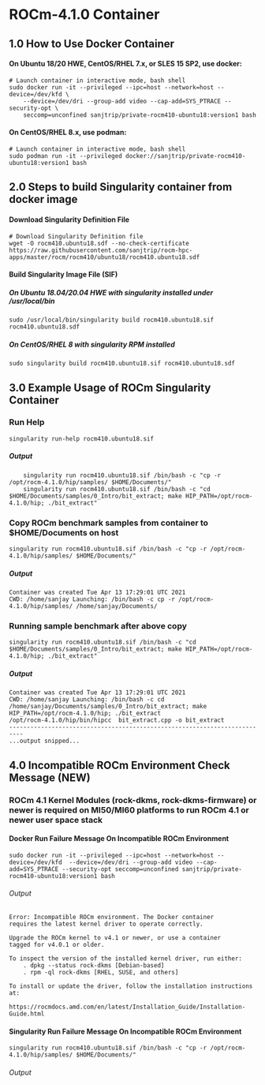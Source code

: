 # ROCm-4.1.0 Container

## 1.0 How to Use Docker Container

#### On Ubuntu 18/20 HWE, CentOS/RHEL 7.x, or SLES 15 SP2, use docker:
```
# Launch container in interactive mode, bash shell
sudo docker run -it --privileged --ipc=host --network=host --device=/dev/kfd \
	--device=/dev/dri --group-add video --cap-add=SYS_PTRACE --security-opt \
	seccomp=unconfined sanjtrip/private-rocm410-ubuntu18:version1 bash
```
#### On CentOS/RHEL 8.x, use podman:
```
# Launch container in interactive mode, bash shell
sudo podman run -it --privileged docker://sanjtrip/private-rocm410-ubuntu18:version1 bash
```

## 2.0 Steps to build Singularity container from docker image
#### Download Singularity Definition File
```
# Download Singularity Definition file
wget -O rocm410.ubuntu18.sdf --no-check-certificate https://raw.githubusercontent.com/sanjtrip/rocm-hpc-apps/master/rocm/rocm410/ubuntu18/rocm410.ubuntu18.sdf
```
#### Build Singularity Image File (SIF)
##### On Ubuntu 18.04/20.04 HWE with singularity installed under /usr/local/bin
```
sudo /usr/local/bin/singularity build rocm410.ubuntu18.sif rocm410.ubuntu18.sdf
```
##### On CentOS/RHEL 8 with singularity RPM installed
```
sudo singularity build rocm410.ubuntu18.sif rocm410.ubuntu18.sdf
```

## 3.0 Example Usage of ROCm Singularity Container
### Run Help
```
singularity run-help rocm410.ubuntu18.sif
```
##### Output
```
    singularity run rocm410.ubuntu18.sif /bin/bash -c "cp -r /opt/rocm-4.1.0/hip/samples/ $HOME/Documents/"
    singularity run rocm410.ubuntu18.sif /bin/bash -c "cd $HOME/Documents/samples/0_Intro/bit_extract; make HIP_PATH=/opt/rocm-4.1.0/hip; ./bit_extract"
```

### Copy ROCm benchmark samples from container to $HOME/Documents on host
```
singularity run rocm410.ubuntu18.sif /bin/bash -c "cp -r /opt/rocm-4.1.0/hip/samples/ $HOME/Documents/"
```
##### Output
```
Container was created Tue Apr 13 17:29:01 UTC 2021
CWD: /home/sanjay Launching: /bin/bash -c cp -r /opt/rocm-4.1.0/hip/samples/ /home/sanjay/Documents/
```

### Running sample benchmark after above copy
```
singularity run rocm410.ubuntu18.sif /bin/bash -c "cd $HOME/Documents/samples/0_Intro/bit_extract; make HIP_PATH=/opt/rocm-4.1.0/hip; ./bit_extract"
```
##### Output
```
Container was created Tue Apr 13 17:29:01 UTC 2021
CWD: /home/sanjay Launching: /bin/bash -c cd /home/sanjay/Documents/samples/0_Intro/bit_extract; make HIP_PATH=/opt/rocm-4.1.0/hip; ./bit_extract
/opt/rocm-4.1.0/hip/bin/hipcc  bit_extract.cpp -o bit_extract
--------------------------------------------------------------------------
...output snipped...
```

## 4.0 Incompatible ROCm Environment Check Message (NEW)
### ROCm 4.1 Kernel Modules (rock-dkms, rock-dkms-firmware) or newer is required on MI50/MI60 platforms to run ROCm 4.1 or newer user space stack 


#### Docker Run Failure Message On Incompatible ROCm Environment
```
sudo docker run -it --privileged --ipc=host --network=host --device=/dev/kfd  --device=/dev/dri --group-add video --cap-add=SYS_PTRACE --security-opt seccomp=unconfined sanjtrip/private-rocm410-ubuntu18:version1 bash
```
###### Output
```
Error: Incompatible ROCm environment. The Docker container
requires the latest kernel driver to operate correctly.

Upgrade the ROCm kernel to v4.1 or newer, or use a container
tagged for v4.0.1 or older.

To inspect the version of the installed kernel driver, run either:
    . dpkg --status rock-dkms [Debian-based]
    . rpm -ql rock-dkms [RHEL, SUSE, and others]

To install or update the driver, follow the installation instructions at:
    https://rocmdocs.amd.com/en/latest/Installation_Guide/Installation-Guide.html

```


#### Singularity Run Failure Message On Incompatible ROCm Environment
```
singularity run rocm410.ubuntu18.sif /bin/bash -c "cp -r /opt/rocm-4.1.0/hip/samples/ $HOME/Documents/"
```
###### Output
```
```
